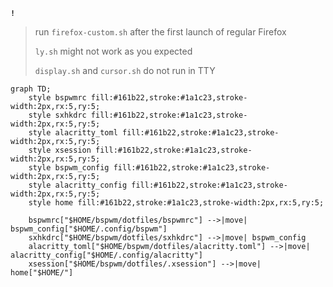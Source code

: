 **`!`**
> run `firefox-custom.sh` after the first launch of regular Firefox
>
> `ly.sh` might not work as you expected
> 
> `display.sh` and `cursor.sh` do not run in TTY


```mermaid
graph TD;
    style bspwmrc fill:#161b22,stroke:#1a1c23,stroke-width:2px,rx:5,ry:5;
    style sxhkdrc fill:#161b22,stroke:#1a1c23,stroke-width:2px,rx:5,ry:5;
    style alacritty_toml fill:#161b22,stroke:#1a1c23,stroke-width:2px,rx:5,ry:5;
    style xsession fill:#161b22,stroke:#1a1c23,stroke-width:2px,rx:5,ry:5;
    style bspwm_config fill:#161b22,stroke:#1a1c23,stroke-width:2px,rx:5,ry:5;
    style alacritty_config fill:#161b22,stroke:#1a1c23,stroke-width:2px,rx:5,ry:5;
    style home fill:#161b22,stroke:#1a1c23,stroke-width:2px,rx:5,ry:5;

    bspwmrc["$HOME/bspwm/dotfiles/bspwmrc"] -->|move| bspwm_config["$HOME/.config/bspwm"]
    sxhkdrc["$HOME/bspwm/dotfiles/sxhkdrc"] -->|move| bspwm_config
    alacritty_toml["$HOME/bspwm/dotfiles/alacritty.toml"] -->|move| alacritty_config["$HOME/.config/alacritty"]
    xsession["$HOME/bspwm/dotfiles/.xsession"] -->|move| home["$HOME/"]
```

```stl

```
